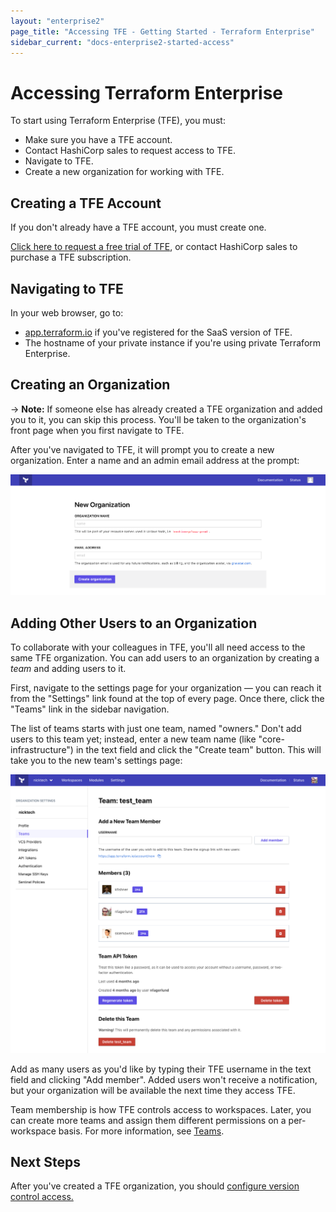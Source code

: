 ```yaml
---
layout: "enterprise2"
page_title: "Accessing TFE - Getting Started - Terraform Enterprise"
sidebar_current: "docs-enterprise2-started-access"
---
```


# Accessing Terraform Enterprise

To start using Terraform Enterprise (TFE), you must:

- Make sure you have a TFE account.
- Contact HashiCorp sales to request access to TFE.
- Navigate to TFE.
- Create a new organization for working with TFE.

## Creating a TFE Account

If you don't already have a TFE account, you must create one.

[Click here to request a free trial of TFE][signup], or contact HashiCorp sales to purchase a TFE subscription.

[signup]: https://www.hashicorp.com/products/terraform/?utm_source=oss&utm_medium=header-nav&utm_campaign=terraform&_ga=2.40850658.1512399790.1504740058-931972891.1498668200#terraform-contact-form

## Navigating to TFE

In your web browser, go to:

- [app.terraform.io](https://app.terraform.io) if you've registered for the SaaS version of TFE.
- The hostname of your private instance if you're using private Terraform Enterprise.

## Creating an Organization

-> **Note:** If someone else has already created a TFE organization and added you to it, you can skip this process. You'll be taken to the organization's front page when you first navigate to TFE.

After you've navigated to TFE, it will prompt you to create a new organization. Enter a name and an admin email address at the prompt:

![TFE's new organization prompt](../users-teams-organizations/images/org-new.png)

## Adding Other Users to an Organization

To collaborate with your colleagues in TFE, you'll all need access to the same TFE organization. You can add users to an organization by creating a _team_ and adding users to it.

First, navigate to the settings page for your organization — you can reach it from the "Settings" link found at the top of every page. Once there, click the "Teams" link in the sidebar navigation.

The list of teams starts with just one team, named "owners." Don't add users to this team yet; instead, enter a new team name (like "core-infrastructure") in the text field and click the "Create team" button. This will take you to the new team's settings page:

![adding members to a team](../users-teams-organizations/images/teams-team-settings.png)

Add as many users as you'd like by typing their TFE username in the text field and clicking "Add member". Added users won't receive a notification, but your organization will be available the next time they access TFE.

Team membership is how TFE controls access to workspaces. Later, you can create more teams and assign them different permissions on a per-workspace basis. For more information, see [Teams](../users-teams-organizations/teams.html).

## Next Steps

After you've created a TFE organization, you should [configure version control access.](./vcs.html)

